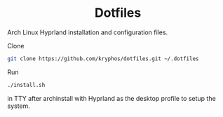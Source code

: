 <div align="center">
  <h1>Dotfiles</h1>
</div>

Arch Linux Hyprland installation and configuration files.

Clone
```bash
git clone https://github.com/kryphos/dotfiles.git ~/.dotfiles
```

Run
```bash
./install.sh
```
in TTY after archinstall with Hyprland as the desktop profile to setup the system.
